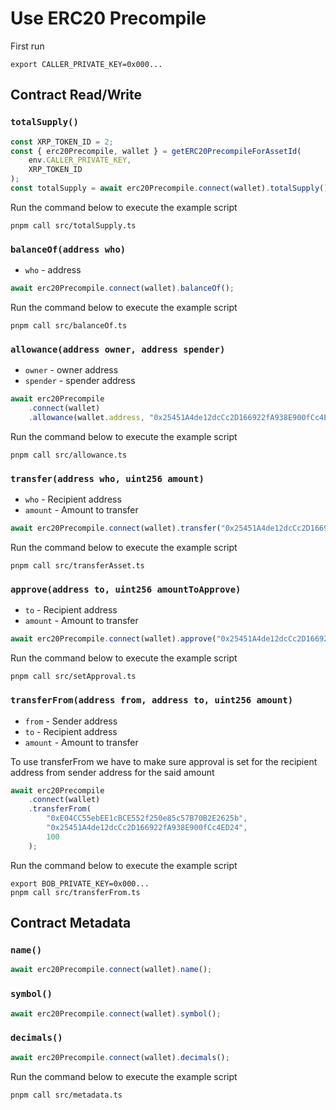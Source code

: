 # Use ERC20 Precompile

First run

```
export CALLER_PRIVATE_KEY=0x000...
```

## Contract Read/Write

### `totalSupply()`

```js
const XRP_TOKEN_ID = 2;
const { erc20Precompile, wallet } = getERC20PrecompileForAssetId(
	env.CALLER_PRIVATE_KEY,
	XRP_TOKEN_ID
);
const totalSupply = await erc20Precompile.connect(wallet).totalSupply();
```

Run the command below to execute the example script

```shell
pnpm call src/totalSupply.ts

```

### `balanceOf(address who)`

- `who` - address

```js
await erc20Precompile.connect(wallet).balanceOf();
```

Run the command below to execute the example script

```shell
pnpm call src/balanceOf.ts
```

### `allowance(address owner, address spender)`

- `owner` - owner address
- `spender` - spender address

```js
await erc20Precompile
	.connect(wallet)
	.allowance(wallet.address, "0x25451A4de12dcCc2D166922fA938E900fCc4ED24");
```

Run the command below to execute the example script

```shell
pnpm call src/allowance.ts

```

### `transfer(address who, uint256 amount)`

- `who` - Recipient address
- `amount` - Amount to transfer

```js
await erc20Precompile.connect(wallet).transfer("0x25451A4de12dcCc2D166922fA938E900fCc4ED24", 1);
```

Run the command below to execute the example script

```
pnpm call src/transferAsset.ts
```

### `approve(address to, uint256 amountToApprove)`

- `to` - Recipient address
- `amount` - Amount to transfer

```js
await erc20Precompile.connect(wallet).approve("0x25451A4de12dcCc2D166922fA938E900fCc4ED24", 100);
```

Run the command below to execute the example script

```shell
pnpm call src/setApproval.ts

```

### `transferFrom(address from, address to, uint256 amount)`

- `from` - Sender address
- `to` - Recipient address
- `amount` - Amount to transfer

To use transferFrom we have to make sure approval is set for the recipient address from sender address for the said amount

```js
await erc20Precompile
	.connect(wallet)
	.transferFrom(
		"0xE04CC55ebEE1cBCE552f250e85c57B70B2E2625b",
		"0x25451A4de12dcCc2D166922fA938E900fCc4ED24",
		100
	);
```

Run the command below to execute the example script

```shell
export BOB_PRIVATE_KEY=0x000...
pnpm call src/transferFrom.ts

```

## Contract Metadata

### `name()`

```js
await erc20Precompile.connect(wallet).name();
```

### `symbol()`

```js
await erc20Precompile.connect(wallet).symbol();
```

### `decimals()`

```js
await erc20Precompile.connect(wallet).decimals();
```

Run the command below to execute the example script

```shell
pnpm call src/metadata.ts

```
